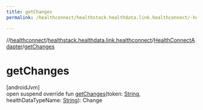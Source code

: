 ```yaml
---
title: getChanges
permalink: /healthconnect/healthstack.healthdata.link.healthconnect/-health-connect-adapter/get-changes.html

---
```

//[healthconnect](../../../index.html)/[healthstack.healthdata.link.healthconnect](../index.html)/[HealthConnectAdapter](index.html)/[getChanges](get-changes.html)



# getChanges



[androidJvm]\
open suspend override fun [getChanges](get-changes.html)(token: [String](https://kotlinlang.org/api/latest/jvm/stdlib/kotlin/-string/index.html), healthDataTypeName: [String](https://kotlinlang.org/api/latest/jvm/stdlib/kotlin/-string/index.html)): Change




